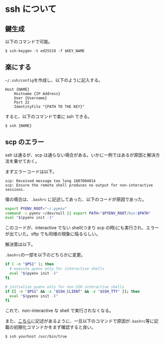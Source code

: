 # ssh について

## 鍵生成

以下のコマンドで可能。

```
$ ssh-keygen -t ed25519 -f $KEY_NAME
```

## 楽にする

`~/.ssh/config`を作成し、以下のように記入する。

```
Host {NAME}
    Hostname {IP Address}
    User {Username}
    Port 22
    IdentityFile "{PATH TO THE KEY}"
```

すると、以下のコマンドで楽に ssh できる。

```
$ ssh {NAME}
```

## scp のエラー

ssh は通るが、scp は通らない場合がある。いかに一例ではあるが原因と解決方法を乗せておく。

まずエラーコードは以下。

```
scp: Received message too long 1887004014
scp: Ensure the remote shell produces no output for non-interactive sessions.
```

僕の場合は、`.bashrc` に記述してあった、以下のコードが原因であった。

```bash
export PYENV_ROOT="~/.pyenv"
command -v pyenv >/dev/null || export PATH="$PYENV_ROOT/bin:$PATH"
eval "$(pyenv init -)"
```

このコードが、interactive でない shell(つまり scp の時)にも実行され、エラーが出ていた。sftp でも同様の現象に陥るらしい。

解決策は以下。

`.bashrc`の一部を以下のどちらかに変更。

```bash
if [ -n "$PS1" ]; then
  # execute pyenv only for interactive shells
  eval "$(pyenv init -)"
fi
```

```bash
# initialize pyenv only for non-SSH interactive shells
if [[ -n "$PS1" && -z "$SSH_CLIENT" && -z "$SSH_TTY" ]]; then
  eval "$(pyenv init -)"
fi
```

これで、non-interactive な shell で実行されなくなる。

また、[こちら](https://web.archive.org/web/20191021051539/https://www.complang.tuwien.ac.at/doc/openssh-server/faq.html#2.9)に記述があるように、一旦以下のコマンドで原因が`.bashrc`等に記載の初期化コマンドかをまず確認すると良い。

```bash
$ ssh yourhost /usr/bin/true
```
